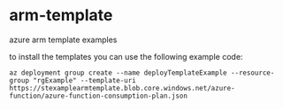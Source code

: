 # arm-template
azure arm template examples

to install the templates you can use the following example code:

`az deployment group create --name deployTemplateExample --resource-group "rgExample" --template-uri https://stexamplearmtemplate.blob.core.windows.net/azure-function/azure-function-consumption-plan.json`
